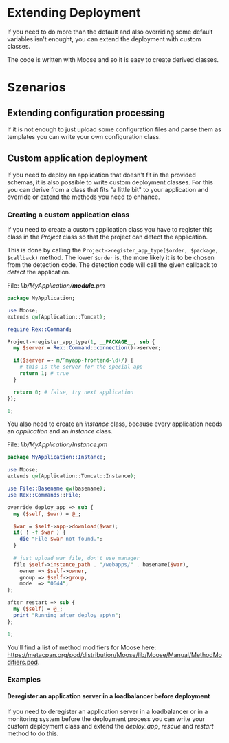 # Extending Deployment

If you need to do more than the default and also overriding some default
variables isn't enought, you can extend the deployment with custom classes.

The code is written with Moose and so it is easy to create derived classes.

# Szenarios

## Extending configuration processing

If it is not enough to just upload some configuration files and parse them as
templates you can write your own configuration class.

## Custom application deployment

If you need to deploy an application that doesn't fit in the provided schemas,
it is also possible to write custom deployment classes.
For this you can derive from a class that fits "a little bit" to your 
application and override or extend the methods you need to enhance.

### Creating a custom application class

If you need to create a custom application class you have to register this
class in the *Project* class so that the project can detect the application.

This is done by calling the `Project->register_app_type($order, $package, $callback)`
method.
The lower `$order` is, the more likely it is to be chosen from the detection 
code.
The detection code will call the given callback to *detect* the application.

File: *lib/MyApplication/__module__.pm*

```perl
package MyApplication;

use Moose;
extends qw(Application::Tomcat);

require Rex::Command;

Project->register_app_type(1, __PACKAGE__, sub {
  my $server = Rex::Command::connection()->server;

  if($server =~ m/^myapp-frontend-\d+/) {
    # this is the server for the special app
    return 1; # true
  }

  return 0; # false, try next application
});

1;
```

You also need to create an *instance* class, because every application needs
an *application* and an *instance* class.

File: *lib/MyApplication/Instance.pm*

```perl
package MyApplication::Instance;

use Moose;
extends qw(Application::Tomcat::Instance);

use File::Basename qw(basename);
use Rex::Commands::File;

override deploy_app => sub {
  my ($self, $war) = @_;

  $war = $self->app->download($war);
  if( ! -f $war ) {
    die "File $war not found.";
  }
  
  # just upload war file, don't use manager
  file $self->instance_path . "/webapps/" . basename($war),
    owner => $self->owner,
    group => $self->group,
    mode  => "0644";
};

after restart => sub {
  my ($self) = @_;
  print "Running after deploy_app\n";
};

1;
```

You'll find a list of method modifiers for Moose here: https://metacpan.org/pod/distribution/Moose/lib/Moose/Manual/MethodModifiers.pod.

### Examples

#### Deregister an application server in a loadbalancer before deployment

If you need to deregister an application server in a loadbalancer or in a 
monitoring system before the deployment process you can write your custom
deployment class and extend the *deploy_app*, *rescue* and *restart* method
to do this.


```perl

```